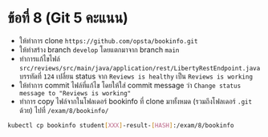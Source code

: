 # ข้อที่ 8 (Git 5 คะแนน)

* ให้ทำการ clone `https://github.com/opsta/bookinfo.git`
* ให้ทำสร้าง branch `develop` โดยแตกมาจาก branch `main`
* ทำการแก้ไขไฟล์ `src/reviews/src/main/java/application/rest/LibertyRestEndpoint.java` บรรทัดที่ `124` เปลี่ยน status จาก `Reviews is healthy` เป็น `Reviews is working`
* ให้ทำการ commit ไฟล์ที่แก้ไข โดยให้ใส่ commit message ว่า `Change status message to "Reviews is working"`
* ทำการ copy ไฟล์จากในโฟลเดอร์ bookinfo ที่ clone มาทั้งหมด (รวมถึงโฟลเดอร์ `.git` ด้วย) ไปที่ `/exam/8/bookinfo/`

```bash
kubectl cp bookinfo student[XXX]-result-[HASH]:/exam/8/bookinfo
```
